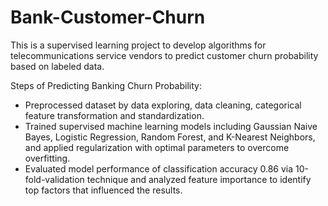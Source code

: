 # Bank-Customer-Churn

This is a supervised learning project to develop algorithms for telecommunications service vendors to predict customer churn probability based on labeled data. 

Steps of Predicting Banking Churn Probability:
- Preprocessed dataset by data exploring, data cleaning, categorical feature transformation and standardization. 
- Trained supervised machine learning models including Gaussian Naive Bayes, Logistic Regression, Random Forest, and K-Nearest Neighbors, and applied regularization with optimal parameters to overcome overfitting. 
- Evaluated model performance of classification accuracy 0.86 via 10-fold-validation technique and analyzed feature importance to identify top factors that influenced the results. 
